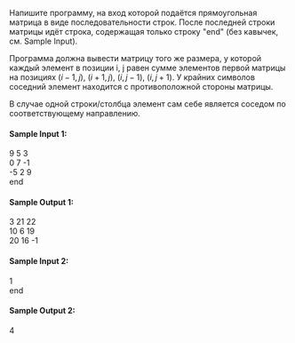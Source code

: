 Напишите программу, на вход которой подаётся прямоугольная матрица в виде последовательности строк. После последней
строки матрицы идёт строка, содержащая только строку "end" (без кавычек, см. Sample Input).

Программа должна вывести матрицу того же размера, у которой каждый элемент в позиции i, j равен сумме элементов первой
матрицы на позициях $(i-1, j)$, $(i+1, j)$, $(i, j-1)$, $(i, j+1)$. У крайних символов соседний элемент находится с
противоположной стороны матрицы.

В случае одной строки/столбца элемент сам себе является соседом по соответствующему направлению.

#### Sample Input 1:

9 5 3  
0 7 -1  
-5 2 9  
end

#### Sample Output 1:

3 21 22  
10 6 19  
20 16 -1

#### Sample Input 2:

1  
end

#### Sample Output 2:

4
